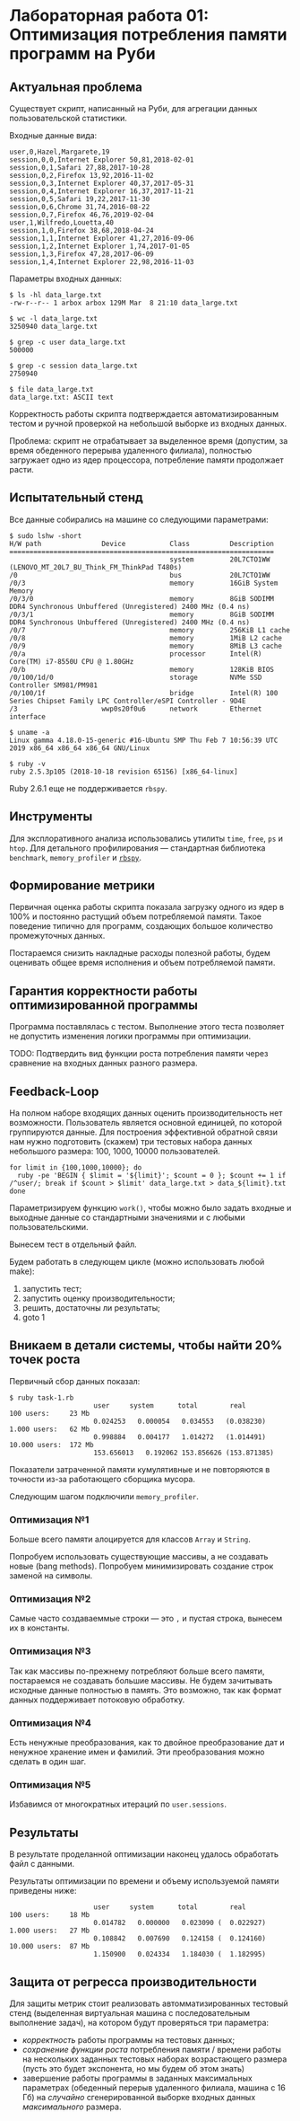 # Лабораторная работа 01: Оптимизация потребления памяти программ на Руби

## Актуальная проблема

Существует скрипт, написанный на Руби, для агрегации данных пользовательской статистики.

Входные данные вида:

``` csv
user,0,Hazel,Margarete,19
session,0,0,Internet Explorer 50,81,2018-02-01
session,0,1,Safari 27,88,2017-10-28
session,0,2,Firefox 13,92,2016-11-02
session,0,3,Internet Explorer 40,37,2017-05-31
session,0,4,Internet Explorer 16,37,2017-11-21
session,0,5,Safari 19,22,2017-11-30
session,0,6,Chrome 31,74,2016-08-22
session,0,7,Firefox 46,76,2019-02-04
user,1,Wilfredo,Louetta,40
session,1,0,Firefox 38,68,2018-04-24
session,1,1,Internet Explorer 41,27,2016-09-06
session,1,2,Internet Explorer 1,74,2017-01-05
session,1,3,Firefox 47,28,2017-06-09
session,1,4,Internet Explorer 22,98,2016-11-03
```

Параметры входных данных:

``` shellsession
$ ls -hl data_large.txt
-rw-r--r-- 1 arbox arbox 129M Mar  8 21:10 data_large.txt

$ wc -l data_large.txt
3250940 data_large.txt

$ grep -c user data_large.txt
500000

$ grep -c session data_large.txt
2750940

$ file data_large.txt
data_large.txt: ASCII text

```
Корректность работы скрипта подтверждается автоматизированным тестом и ручной проверкой на небольшой выборке из входных данных.

Проблема: скрипт не отрабатывает за выделенное время (допустим, за время обеденного перерыва удаленного филиала),
полностью загружает одно из ядер процессора, потребление памяти продолжает расти.


## Испытательный стенд

Все данные собирались на машине со следующими параметрами:

``` shellsession
$ sudo lshw -short
H/W path               Device           Class          Description
==================================================================
                                        system         20L7CTO1WW (LENOVO_MT_20L7_BU_Think_FM_ThinkPad T480s)
/0                                      bus            20L7CTO1WW
/0/3                                    memory         16GiB System Memory
/0/3/0                                  memory         8GiB SODIMM DDR4 Synchronous Unbuffered (Unregistered) 2400 MHz (0.4 ns)
/0/3/1                                  memory         8GiB SODIMM DDR4 Synchronous Unbuffered (Unregistered) 2400 MHz (0.4 ns)
/0/7                                    memory         256KiB L1 cache
/0/8                                    memory         1MiB L2 cache
/0/9                                    memory         8MiB L3 cache
/0/a                                    processor      Intel(R) Core(TM) i7-8550U CPU @ 1.80GHz
/0/b                                    memory         128KiB BIOS
/0/100/1d/0                             storage        NVMe SSD Controller SM981/PM981
/0/100/1f                               bridge         Intel(R) 100 Series Chipset Family LPC Controller/eSPI Controller - 9D4E
/3                     wwp0s20f0u6      network        Ethernet interface

$ uname -a
Linux gamma 4.18.0-15-generic #16-Ubuntu SMP Thu Feb 7 10:56:39 UTC 2019 x86_64 x86_64 x86_64 GNU/Linux

$ ruby -v
ruby 2.5.3p105 (2018-10-18 revision 65156) [x86_64-linux]
```
Ruby 2.6.1 еще не поддерживается `rbspy`.

## Инструменты

Для эксплоративного анализа использовались утилиты `time`, `free`, `ps` и `htop`.
Для детального профилирования &mdash; стандартная библиотека `benchmark`, `memory_profiler` и [`rbspy`](https://rbspy.github.io/).

## Формирование метрики

Первичная оценка работы скрипта показала загрузку одного из ядер в 100% и постоянно растущий объем потребляемой памяти.
Такое поведение типично для программ, создающих большое количество промежуточных данных.

Постараемся снизить накладные расходы полезной работы, будем оценивать общее время исполнения и объем потребляемой памяти.

## Гарантия корректности работы оптимизированной программы

Программа поставлялась с тестом. Выполнение этого теста позволяет не допустить
изменения логики программы при оптимизации.

TODO: Подтвердить вид функции роста потребления памяти через сравнение на входных данных разного размера.

## Feedback-Loop

На полном наборе входящих данных оценить производительность нет возможности.
Пользователь является основной единицей, по которой группируются данные.
Для построения эффективной обратной связи нам нужно подготовить (скажем) три
тестовых набора данных небольшого размера: 100, 1000, 10000 пользователей.

``` shell
for limit in {100,1000,10000}; do
  ruby -pe 'BEGIN { $limit = '${limit}'; $count = 0 }; $count += 1 if /^user/; break if $count > $limit' data_large.txt > data_${limit}.txt
done
```

Параметризируем функцию `work()`, чтобы можно было задать входные и выходные данные со стандартными значениями и с любыми пользовательскими.

Вынесем тест в отдельный файл.

Будем работать в следующем цикле (можно использовать любой make):

1. запустить тест;
2. запустить оценку производительности;
3. решить, достаточны ли результаты;
4. goto 1

## Вникаем в детали системы, чтобы найти 20% точек роста

Первичный сбор данных показал:

``` shellsession
$ ruby task-1.rb
                     user     system      total        real
100 users:     23 Mb
                     0.024253   0.000054   0.034553   (0.038230)
1.000 users:   62 Mb
                     0.998884   0.004177   1.014272   (1.014491)
10.000 users:  172 Mb
                     153.656013   0.192062 153.856626 (153.871385)

```
Показатели затраченной памяти кумулятивные и не повторяются в точности из-за работающего сборщика мусора.

Следующим шагом подключили `memory_profiler`.

### Оптимизация №1
Больше всего памяти алоцируется для классов `Array` и `String`.

Попробуем использовать существующие массивы, а не создавать новые (bang methods).
Попробуем минимизировать создание строк заменой на символы.

### Оптимизация №2
Самые часто создаваеммые строки &mdash; это `,` и пустая строка, вынесем их в константы.

### Оптимизация №3
Так как массивы по-прежнему потребляют больше всего памяти, постараемся не создавать большие массивы.
Не будем зачитывать исходные данные полностью в память. Это возможно, так как формат данных поддерживает потоковую обработку.

### Оптимизация №4
Есть ненужные преобразования, как то двойное преобразование дат и ненужное хранение имен и фамилий.
Эти преобразования можно сделать в один шаг.

### Оптимизация №5
Избавимся от многократных итераций по `user.sessions`.

## Результаты
В результате проделанной оптимизации наконец удалось обработать файл с данными.

Результаты оптимизации по времени и объему используемой памяти приведены ниже:

``` shellsession
                     user     system      total        real
100 users:     18 Mb
                     0.014782   0.000000   0.023090 (  0.022927)
1.000 users:   27 Mb
                     0.108842   0.007690   0.124158 (  0.124160)
10.000 users:  87 Mb
                     1.150900   0.024334   1.184030 (  1.182995)

```

## Защита от регресса производительности

Для защиты метрик стоит реализовать автомматизированных тестовый стенд
(выделенная виртуальная машина с последовательным выполнение задач),
на котором будут проверяться три параметра:

- _корректность_ работы программы на тестовых данных;
- _сохранение функции роста_ потребления памяти / времени работы на нескольких
  заданных тестовых наборах возрастающего размера (пусть это будет экспонента, но мы будем об этом знать)
- завершение работы программы в заданных максимальных параметрах
  (обеденный перерыв удаленного филиала, машина с 16 Гб) на _случайно_
  сгенерированной выборке входных данных _максимального_ размера.
